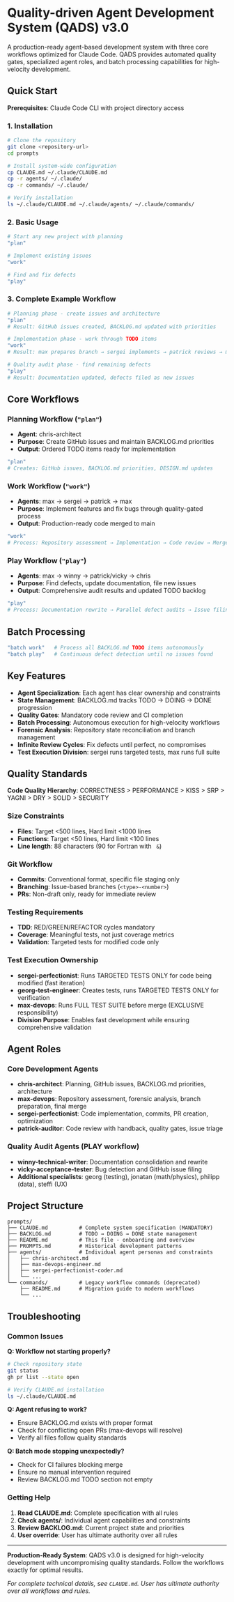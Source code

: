 # Quality-driven Agent Development System (QADS) v3.0

A production-ready agent-based development system with three core workflows optimized for Claude Code. QADS provides automated quality gates, specialized agent roles, and batch processing capabilities for high-velocity development.

## Quick Start

**Prerequisites**: Claude Code CLI with project directory access

### 1. Installation

```bash
# Clone the repository
git clone <repository-url>
cd prompts

# Install system-wide configuration  
cp CLAUDE.md ~/.claude/CLAUDE.md
cp -r agents/ ~/.claude/
cp -r commands/ ~/.claude/

# Verify installation
ls ~/.claude/CLAUDE.md ~/.claude/agents/ ~/.claude/commands/
```

### 2. Basic Usage

```bash
# Start any new project with planning
"plan"

# Implement existing issues
"work" 

# Find and fix defects  
"play"
```

### 3. Complete Example Workflow

```bash
# Planning phase - create issues and architecture
"plan"
# Result: GitHub issues created, BACKLOG.md updated with priorities

# Implementation phase - work through TODO items  
"work"
# Result: max prepares branch → sergei implements → patrick reviews → max merges

# Quality audit phase - find remaining defects
"play" 
# Result: Documentation updated, defects filed as new issues
```

## Core Workflows

### Planning Workflow (`"plan"`)
- **Agent**: chris-architect
- **Purpose**: Create GitHub issues and maintain BACKLOG.md priorities
- **Output**: Ordered TODO items ready for implementation

```bash
"plan"
# Creates: GitHub issues, BACKLOG.md priorities, DESIGN.md updates
```

### Work Workflow (`"work"`)
- **Agents**: max → sergei → patrick → max  
- **Purpose**: Implement features and fix bugs through quality-gated process
- **Output**: Production-ready code merged to main

```bash
"work"
# Process: Repository assessment → Implementation → Code review → Merge
```

### Play Workflow (`"play"`)  
- **Agents**: max → winny → patrick/vicky → chris
- **Purpose**: Find defects, update documentation, file new issues
- **Output**: Comprehensive audit results and updated TODO backlog

```bash
"play"
# Process: Documentation rewrite → Parallel defect audits → Issue filing
```

## Batch Processing

```bash
"batch work"   # Process all BACKLOG.md TODO items autonomously
"batch play"   # Continuous defect detection until no issues found
```

## Key Features

- **Agent Specialization**: Each agent has clear ownership and constraints
- **State Management**: BACKLOG.md tracks TODO → DOING → DONE progression  
- **Quality Gates**: Mandatory code review and CI completion
- **Batch Processing**: Autonomous execution for high-velocity workflows
- **Forensic Analysis**: Repository state reconciliation and branch management
- **Infinite Review Cycles**: Fix defects until perfect, no compromises
- **Test Execution Division**: sergei runs targeted tests, max runs full suite

## Quality Standards

**Code Quality Hierarchy**: CORRECTNESS > PERFORMANCE > KISS > SRP > YAGNI > DRY > SOLID > SECURITY

### Size Constraints
- **Files**: Target <500 lines, Hard limit <1000 lines
- **Functions**: Target <50 lines, Hard limit <100 lines  
- **Line length**: 88 characters (90 for Fortran with ` &`)

### Git Workflow
- **Commits**: Conventional format, specific file staging only
- **Branching**: Issue-based branches (`<type>-<number>`)
- **PRs**: Non-draft only, ready for immediate review

### Testing Requirements  
- **TDD**: RED/GREEN/REFACTOR cycles mandatory
- **Coverage**: Meaningful tests, not just coverage metrics
- **Validation**: Targeted tests for modified code only

### Test Execution Ownership
- **sergei-perfectionist**: Runs TARGETED TESTS ONLY for code being modified (fast iteration)
- **georg-test-engineer**: Creates tests, runs TARGETED TESTS ONLY for verification
- **max-devops**: Runs FULL TEST SUITE before merge (EXCLUSIVE responsibility)
- **Division Purpose**: Enables fast development while ensuring comprehensive validation

## Agent Roles

### Core Development Agents
- **chris-architect**: Planning, GitHub issues, BACKLOG.md priorities, architecture
- **max-devops**: Repository assessment, forensic analysis, branch preparation, final merge  
- **sergei-perfectionist**: Code implementation, commits, PR creation, optimization
- **patrick-auditor**: Code review with handback, quality gates, issue triage

### Quality Audit Agents (PLAY workflow)
- **winny-technical-writer**: Documentation consolidation and rewrite
- **vicky-acceptance-tester**: Bug detection and GitHub issue filing
- **Additional specialists**: georg (testing), jonatan (math/physics), philipp (data), steffi (UX)

## Project Structure

```
prompts/
├── CLAUDE.md          # Complete system specification (MANDATORY)
├── BACKLOG.md         # TODO → DOING → DONE state management
├── README.md          # This file - onboarding and overview
├── PROMPTS.md         # Historical development patterns
├── agents/            # Individual agent personas and constraints
│   ├── chris-architect.md
│   ├── max-devops-engineer.md
│   ├── sergei-perfectionist-coder.md
│   └── ...
└── commands/          # Legacy workflow commands (deprecated)
    ├── README.md      # Migration guide to modern workflows
    └── ...
```

## Troubleshooting

### Common Issues

**Q: Workflow not starting properly?**
```bash
# Check repository state
git status
gh pr list --state open

# Verify CLAUDE.md installation
ls ~/.claude/CLAUDE.md
```

**Q: Agent refusing to work?**  
- Ensure BACKLOG.md exists with proper format
- Check for conflicting open PRs (max-devops will resolve)
- Verify all files follow quality standards

**Q: Batch mode stopping unexpectedly?**
- Check for CI failures blocking merge
- Ensure no manual intervention required
- Review BACKLOG.md TODO section not empty

### Getting Help

1. **Read CLAUDE.md**: Complete specification with all rules
2. **Check agents/**: Individual agent capabilities and constraints  
3. **Review BACKLOG.md**: Current project state and priorities
4. **User override**: User has ultimate authority over all rules

---

**Production-Ready System**: QADS v3.0 is designed for high-velocity development with uncompromising quality standards. Follow the workflows exactly for optimal results.

*For complete technical details, see `CLAUDE.md`. User has ultimate authority over all workflows and rules.*